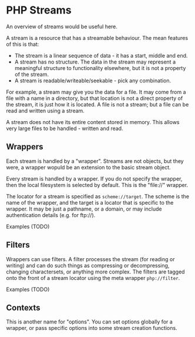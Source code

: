 PHP Streams
===========

An overview of streams would be useful here.

A stream is a resource that has a streamable behaviour. The mean features of this is that:

* The stream is a linear sequence of data - it has a start, middle and end.
* A stream has no structure. The data in the stream may represent a meaningful structure to functionality elsewhere, but it is not a property of the stream.
* A stream is readable/writeable/seekable - pick any combination.

For example, a stream may give you the data for a file. It may come from a file with a name in a directory, but that location is not a direct property of the stream, it is just how it is located. A file is not a stream; but a file can be read and written using a stream.

A stream does not have its entire content stored in memory. This allows very large files to be handled - written and read.

Wrappers
--------

Each stream is handled by a "wrapper". Streams are not objects, but they were, a wrapper wopuld be an extension to the basic stream object.

Every stream is handled by a wrapper. If you do not specify the wrapper, then the local filesystem is selected by default. This is the "file://" wrapper.

The locator for a stream is specified as `scheme://target`. The scheme is the name of the wrapper, and the target is a locator that is specific to the wrapper. It may be just a pathname, or a domain, or may include authentication details (e.g. for ftp://).

Examples (TODO)

Filters
-------

Wrappers can use filters. A filter processes the stream (for reading or writing) and can do such things as compressing or decompressing, changing charactersets, or anything more complex. The filters are tagged onto the front of a stream locator using the meta wrapper `php://filter`.

Examples (TODO)

Contexts
--------

This is another name for "options". You can set options globally for a wrapper, or pass specific options into some stream creation functions.

